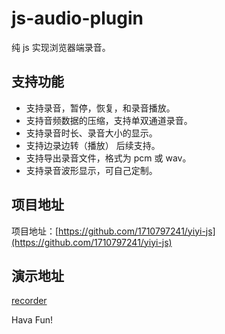 # js-audio-plugin

纯 js 实现浏览器端录音。

## 支持功能

-   支持录音，暂停，恢复，和录音播放。
-   支持音频数据的压缩，支持单双通道录音。
-   支持录音时长、录音大小的显示。
-   支持边录边转（播放） 后续支持。
-   支持导出录音文件，格式为 pcm 或 wav。
-   支持录音波形显示，可自己定制。

## 项目地址

项目地址：[https://github.com/1710797241/yiyi-js](https://github.com/1710797241/yiyi-js)

## 演示地址

[recorder](https://recorder.zhuyuntao.cn/)

Hava Fun!
